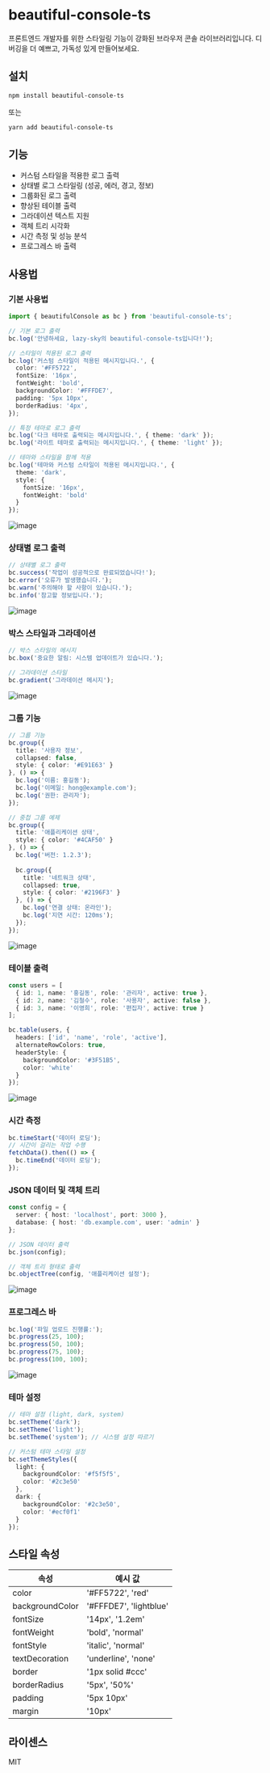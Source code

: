 # beautiful-console-ts

프론트엔드 개발자를 위한 스타일링 기능이 강화된 브라우저 콘솔 라이브러리입니다. 디버깅을 더 예쁘고, 가독성 있게 만들어보세요.

## 설치

```bash
npm install beautiful-console-ts
```

또는

```bash
yarn add beautiful-console-ts
```

## 기능

- 커스텀 스타일을 적용한 로그 출력
- 상태별 로그 스타일링 (성공, 에러, 경고, 정보)
- 그룹화된 로그 출력
- 향상된 테이블 출력
- 그라데이션 텍스트 지원
- 객체 트리 시각화
- 시간 측정 및 성능 분석
- 프로그레스 바 출력

## 사용법

### 기본 사용법

```typescript
import { beautifulConsole as bc } from 'beautiful-console-ts';

// 기본 로그 출력
bc.log('안녕하세요, lazy-sky의 beautiful-console-ts입니다!');

// 스타일이 적용된 로그 출력
bc.log('커스텀 스타일이 적용된 메시지입니다.', {
  color: '#FF5722',
  fontSize: '16px',
  fontWeight: 'bold',
  backgroundColor: '#FFFDE7',
  padding: '5px 10px',
  borderRadius: '4px',
});

// 특정 테마로 로그 출력
bc.log('다크 테마로 출력되는 메시지입니다.', { theme: 'dark' });
bc.log('라이트 테마로 출력되는 메시지입니다.', { theme: 'light' });

// 테마와 스타일을 함께 적용
bc.log('테마와 커스텀 스타일이 적용된 메시지입니다.', {
  theme: 'dark',
  style: {
    fontSize: '16px',
    fontWeight: 'bold'
  }
});
```
![image](https://github.com/user-attachments/assets/86fa87bc-650c-420e-a832-6947772b4b46)


### 상태별 로그 출력

```typescript
// 상태별 로그 출력
bc.success('작업이 성공적으로 완료되었습니다!');
bc.error('오류가 발생했습니다.');
bc.warn('주의해야 할 사항이 있습니다.');
bc.info('참고할 정보입니다.');
```
![image](https://github.com/user-attachments/assets/8af3c1c2-07d5-4aa5-877a-5d9f5b35e32c)

### 박스 스타일과 그라데이션

```typescript
// 박스 스타일의 메시지
bc.box('중요한 알림: 시스템 업데이트가 있습니다.');

// 그라데이션 스타일
bc.gradient('그라데이션 메시지');
```
![image](https://github.com/user-attachments/assets/d75db4d4-b188-4afb-8519-47f8ab6a3296)

### 그룹 기능

```typescript
// 그룹 기능
bc.group({
  title: '사용자 정보',
  collapsed: false,
  style: { color: '#E91E63' }
}, () => {
  bc.log('이름: 홍길동');
  bc.log('이메일: hong@example.com');
  bc.log('권한: 관리자');
});

// 중첩 그룹 예제
bc.group({
  title: '애플리케이션 상태',
  style: { color: '#4CAF50' }
}, () => {
  bc.log('버전: 1.2.3');
  
  bc.group({
    title: '네트워크 상태',
    collapsed: true,
    style: { color: '#2196F3' }
  }, () => {
    bc.log('연결 상태: 온라인');
    bc.log('지연 시간: 120ms');
  });
});
```
![image](https://github.com/user-attachments/assets/c2853de1-d320-42a3-b2d9-615cdc89f94d)

### 테이블 출력

```typescript
const users = [
  { id: 1, name: '홍길동', role: '관리자', active: true },
  { id: 2, name: '김철수', role: '사용자', active: false },
  { id: 3, name: '이영희', role: '편집자', active: true }
];

bc.table(users, {
  headers: ['id', 'name', 'role', 'active'],
  alternateRowColors: true,
  headerStyle: {
    backgroundColor: '#3F51B5',
    color: 'white'
  }
});
```
![image](https://github.com/user-attachments/assets/5354d343-b81f-434d-825c-6ef406be6524)

### 시간 측정

```typescript
bc.timeStart('데이터 로딩');
// 시간이 걸리는 작업 수행
fetchData().then(() => {
  bc.timeEnd('데이터 로딩');
});
```

### JSON 데이터 및 객체 트리

```typescript
const config = {
  server: { host: 'localhost', port: 3000 },
  database: { host: 'db.example.com', user: 'admin' }
};

// JSON 데이터 출력
bc.json(config);

// 객체 트리 형태로 출력
bc.objectTree(config, '애플리케이션 설정');
```
![image](https://github.com/user-attachments/assets/24ffbef8-2af3-453f-b485-26d1c4248f76)

### 프로그레스 바

```typescript
bc.log('파일 업로드 진행률:');
bc.progress(25, 100);
bc.progress(50, 100);
bc.progress(75, 100);
bc.progress(100, 100);
```
![image](https://github.com/user-attachments/assets/56ab1d28-0edc-4741-a1dc-be9a3b7fd94a)

### 테마 설정

```typescript
// 테마 설정 (light, dark, system)
bc.setTheme('dark');
bc.setTheme('light');
bc.setTheme('system'); // 시스템 설정 따르기

// 커스텀 테마 스타일 설정
bc.setThemeStyles({
  light: {
    backgroundColor: '#f5f5f5',
    color: '#2c3e50'
  },
  dark: {
    backgroundColor: '#2c3e50',
    color: '#ecf0f1'
  }
});
```

## 스타일 속성

| 속성 | 예시 값 |
|------|---------|
| color | '#FF5722', 'red' |
| backgroundColor | '#FFFDE7', 'lightblue' |
| fontSize | '14px', '1.2em' |
| fontWeight | 'bold', 'normal' |
| fontStyle | 'italic', 'normal' |
| textDecoration | 'underline', 'none' |
| border | '1px solid #ccc' |
| borderRadius | '5px', '50%' |
| padding | '5px 10px' |
| margin | '10px' |

## 라이센스

MIT
